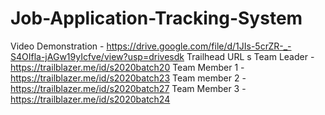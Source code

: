 # Job-Application-Tracking-System

Video Demonstration - https://drive.google.com/file/d/1JIs-5crZR-_-S4OIfla-jAGw19yIcfve/view?usp=drivesdk
Trailhead URL s Team Leader - https://trailblazer.me/id/s2020batch20
Team Member 1               - https://trailblazer.me/id/s2020batch23
Team member 2               - https://trailblazer.me/id/s2020batch27
Team Member 3               - https://trailblazer.me/id/s2020batch24
